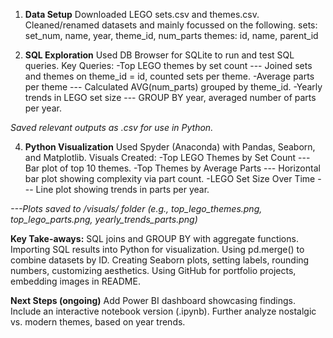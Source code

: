 1. **Data Setup**
    Downloaded LEGO sets.csv and themes.csv.
    Cleaned/renamed datasets and mainly focussed on the following.
        sets: set_num, name, year, theme_id, num_parts
        themes: id, name, parent_id

2. **SQL Exploration**
Used DB Browser for SQLite to run and test SQL queries.
Key Queries:
    -Top LEGO themes by set count --- Joined sets and themes on theme_id = id, counted sets per theme.
    -Average parts per theme --- Calculated AVG(num_parts) grouped by theme_id.
    -Yearly trends in LEGO set size --- GROUP BY year, averaged number of parts per year.
   
*Saved relevant outputs as .csv for use in Python.*

4. **Python Visualization**
Used Spyder (Anaconda) with Pandas, Seaborn, and Matplotlib.
Visuals Created:
    -Top LEGO Themes by Set Count --- Bar plot of top 10 themes.
    -Top Themes by Average Parts --- Horizontal bar plot showing complexity via part count.
    -LEGO Set Size Over Time --- Line plot showing trends in parts per year.

*---Plots saved to /visuals/ folder (e.g., top_lego_themes.png, top_lego_parts.png, yearly_trends_parts.png)*

**Key Take-aways:**
    SQL joins and GROUP BY with aggregate functions.
    Importing SQL results into Python for visualization.
    Using pd.merge() to combine datasets by ID.
    Creating Seaborn plots, setting labels, rounding numbers, customizing aesthetics.
    Using GitHub for portfolio projects, embedding images in README.

**Next Steps (ongoing)**
    Add Power BI dashboard showcasing findings.
    Include an interactive notebook version (.ipynb).
    Further analyze nostalgic vs. modern themes, based on year trends.
